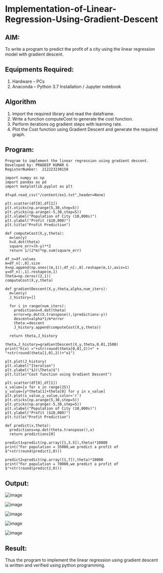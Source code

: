 # Implementation-of-Linear-Regression-Using-Gradient-Descent

## AIM:
To write a program to predict the profit of a city using the linear regression model with gradient descent.

## Equipments Required:
1. Hardware – PCs
2. Anaconda – Python 3.7 Installation / Jupyter notebook

## Algorithm
1. Import the required library and read the dataframe.
2. Write a function computeCost to generate the cost function.
3. Perform iterations og gradient steps with learning rate.
4. Plot the Cost function using Gradient Descent and generate the required graph.
## Program:
```
Program to implement the linear regression using gradient descent.
Developed by: PRADEEP KUMAR G
RegisterNumber:  212223230150
```
```
import numpy as np
import pandas as pd
import matplotlib.pyplot as plt

df=pd.read_csv("/content/ex1.txt",header=None)

plt.scatter(df[0],df[1])
plt.xticks(np.arange(5,30,step=5))
plt.yticks(np.arange(-5,30,step=5))
plt.xlabel("Population of City (10,000s)")
plt.ylabel("Profit ($10,000)")
plt.title("Profit Prediction")

def computeCost(X,y,theta):
  m=len(y)
  h=X.dot(theta)
  square_err=(h-y)**2
  return 1/(2*m)*np.sum(square_err)

df_n=df.values
m=df_n[:,0].size
X=np.append(np.ones((m,1)),df_n[:,0].reshape(m,1),axis=1)
y=df_n[:,1].reshape(m,1)
theta=np.zeros((2,1))
computeCost(X,y,theta)

def gradientDescent(X,y,theta,alpha,num_iters):
  m=len(y)
  J_history=[]

  for i in range(num_iters):
    predictions=X.dot(theta)
    error=np.dot(X.transpose(),(predictions-y))
    descent=alpha*1/m*error
    theta-=descent
    J_history.append(computeCost(X,y,theta))

  return theta,J_history

theta,J_history=gradientDescent(X,y,theta,0.01,1500)
print("h(x) ="+str(round(theta[0,0],2))+" + "+str(round(theta[1,0],2))+"x1")

plt.plot(J_history)
plt.xlabel("Iteration")
plt.ylabel("$J(\Theta)$")
plt.title("Cost function using Gradient Descent")

plt.scatter(df[0],df[1])
x_value=[x for x in range(25)]
y_value=[y*theta[1]+theta[0] for y in x_value]
plt.plot(x_value,y_value,color='r')
plt.xticks(np.arange(5,30,step=5))
plt.yticks(np.arange(-5,30,step=5))
plt.xlabel("Population of City (10,000s)")
plt.ylabel("Profit ($10,000)")
plt.title("Profit Prediction")

def predict(x,theta):
  predictions=np.dot(theta.transpose(),x)
  return predictions[0]

predict1=predict(np.array([1,3.5]),theta)*10000
print("For population = 35000,we predict a profit of $"+str(round(predict1,0)))

predict2=predict(np.array([1,7]),theta)*10000
print("For population = 70000,we predict a profit of $"+str(round(predict2,0)))
```
## Output:
![image](https://github.com/user-attachments/assets/0cbdc14c-3218-4067-a9fd-95becd0f394b)

![image](https://github.com/user-attachments/assets/82918606-d766-4161-a2b5-cb775ebf18c2)

![image](https://github.com/user-attachments/assets/1a530741-4642-4309-a875-591bb46f42a3)

![image](https://github.com/user-attachments/assets/fcaa07f3-9652-42ea-88cd-ebf44cfa89c4)

![image](https://github.com/user-attachments/assets/e4e4b54a-e997-4cfa-a191-fc9f3a47bdfb)

## Result:
Thus the program to implement the linear regression using gradient descent is written and verified using python programming.
